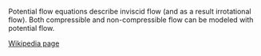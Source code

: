 Potential flow equations describe inviscid flow (and as a result irrotational flow). Both compressible and non-compressible flow can be modeled with potential flow.

[Wikipedia page](https://en.wikipedia.org/wiki/Potential_flow)

